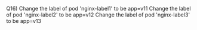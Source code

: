Q16) Change the label of pod 'nginx-label1' to be app=v11
     Change the label of pod 'nginx-label2' to be app=v12
     Change the label of pod 'nginx-label3' to be app=v13
